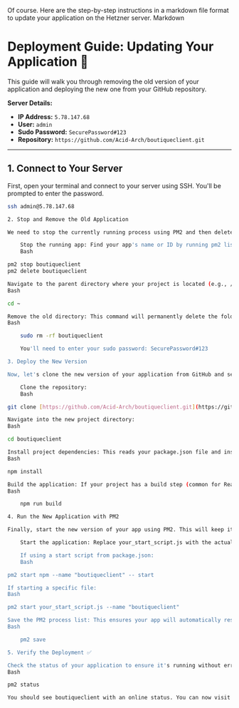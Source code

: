 Of course. Here are the step-by-step instructions in a markdown file format to update your application on the Hetzner server.
Markdown

# Deployment Guide: Updating Your Application 🚀

This guide will walk you through removing the old version of your application and deploying the new one from your GitHub repository.

**Server Details:**
* **IP Address:** `5.78.147.68`
* **User:** `admin`
* **Sudo Password:** `SecurePassword#123`
* **Repository:** `https://github.com/Acid-Arch/boutiqueclient.git`

---

## 1. Connect to Your Server

First, open your terminal and connect to your server using SSH. You'll be prompted to enter the password.

```bash
ssh admin@5.78.147.68

2. Stop and Remove the Old Application

We need to stop the currently running process using PM2 and then delete the old project folder.

    Stop the running app: Find your app's name or ID by running pm2 list. Then, stop it (replace boutiqueclient with your app's actual name if different).
    Bash

pm2 stop boutiqueclient
pm2 delete boutiqueclient

Navigate to the parent directory where your project is located (e.g., /home/admin).
Bash

cd ~

Remove the old directory: This command will permanently delete the folder and all its contents.
Bash

    sudo rm -rf boutiqueclient

    You'll need to enter your sudo password: SecurePassword#123

3. Deploy the New Version

Now, let's clone the new version of your application from GitHub and set it up.

    Clone the repository:
    Bash

git clone [https://github.com/Acid-Arch/boutiqueclient.git](https://github.com/Acid-Arch/boutiqueclient.git)

Navigate into the new project directory:
Bash

cd boutiqueclient

Install project dependencies: This reads your package.json file and installs the required libraries.
Bash

npm install

Build the application: If your project has a build step (common for React, Vue, etc.), run it now.
Bash

    npm run build

4. Run the New Application with PM2

Finally, start the new version of your app using PM2. This will keep it running in the background.

    Start the application: Replace your_start_script.js with the actual name of your app's entry file (e.g., app.js, server.js, or the start script from package.json).

    If using a start script from package.json:
    Bash

pm2 start npm --name "boutiqueclient" -- start

If starting a specific file:
Bash

pm2 start your_start_script.js --name "boutiqueclient"

Save the PM2 process list: This ensures your app will automatically restart if the server reboots.
Bash

    pm2 save

5. Verify the Deployment ✅

Check the status of your application to ensure it's running without errors.
Bash

pm2 status

You should see boutiqueclient with an online status. You can now visit your domain or IP address in a web browser to see the updated application.

